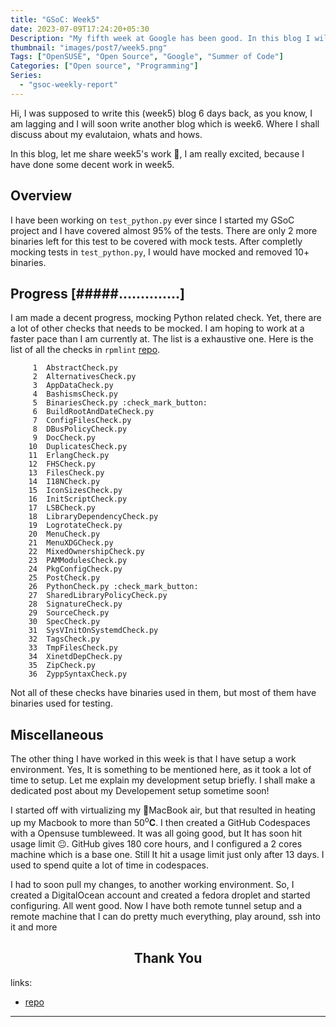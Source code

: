 ```yaml
---
title: "GSoC: Week5"
date: 2023-07-09T17:24:20+05:30
Description: "My fifth week at Google has been good. In this blog I will share my learnings and progress for the same"
thumbnail: "images/post7/week5.png"
Tags: ["OpenSUSE", "Open Source", "Google", "Summer of Code"]
Categories: ["Open source", "Programming"]
Series:
  - "gsoc-weekly-report"
---
```


Hi, I was supposed to write this (week5) blog 6 days back, as you know, I am lagging and I will soon write another blog which is week6. Where I shall discuss about my evalutaion, whats and hows. 

In this blog, let me share week5's work :rocket:, I am really excited, because I have done some decent work in week5.

## Overview

I have been working on `test_python.py` ever since I started my GSoC project and I have covered almost 95% of the tests. There are only 2 more binaries left for this test to be covered with mock tests. After completly mocking tests in `test_python.py`, I would have mocked and removed 10+ binaries.


## Progress [#####..............]

I am made a decent progress, mocking Python related check. Yet, there are a lot of other checks that needs to be mocked. I am hoping to work at a faster pace than I am currently at. The list is a exhaustive one. Here is the list of all the checks in `rpmlint` [repo].

```
     1	AbstractCheck.py
     2	AlternativesCheck.py
     3	AppDataCheck.py
     4	BashismsCheck.py
     5	BinariesCheck.py :check_mark_button:
     6	BuildRootAndDateCheck.py
     7	ConfigFilesCheck.py
     8	DBusPolicyCheck.py
     9	DocCheck.py
    10	DuplicatesCheck.py
    11	ErlangCheck.py
    12	FHSCheck.py
    13	FilesCheck.py
    14	I18NCheck.py
    15	IconSizesCheck.py
    16	InitScriptCheck.py
    17	LSBCheck.py
    18	LibraryDependencyCheck.py
    19	LogrotateCheck.py
    20	MenuCheck.py
    21	MenuXDGCheck.py
    22	MixedOwnershipCheck.py
    23	PAMModulesCheck.py
    24	PkgConfigCheck.py
    25	PostCheck.py
    26	PythonCheck.py :check_mark_button:
    27	SharedLibraryPolicyCheck.py
    28	SignatureCheck.py
    29	SourceCheck.py
    30	SpecCheck.py
    31	SysVInitOnSystemdCheck.py
    32	TagsCheck.py
    33	TmpFilesCheck.py
    34	XinetdDepCheck.py
    35	ZipCheck.py
    36	ZyppSyntaxCheck.py
```

Not all of these checks have binaries used in them, but most of them have binaries used for testing.


## Miscellaneous

The other thing I have worked in this week is that I have setup a work environment. Yes, It is something to be mentioned here, as it took a lot of time to setup. Let me explain my development setup briefly. I shall make a dedicated post about my Developement setup sometime soon!

I started off with virtualizing my MacBook air, but that resulted in heating up my Macbook to more than 50<sup>o</sup>**C**. I then created a GitHub Codespaces with a Opensuse tumbleweed. It was all going good, but It has soon hit usage limit :neutral_face:. GitHub gives 180 core hours, and I configured a 2 cores machine which is a base one. Still It hit a usage limit just only after 13 days. I used to spend quite a lot of time in codespaces.

I had to soon pull my changes, to another working environment. So, I created a DigitalOcean account and created a fedora droplet and started configuring. All went good. Now I have both remote tunnel setup and a remote machine that I can do pretty much everything, play around, ssh into it and more

[repo]: https://github.com/rpm-software-management/rpmlint/tree/main/rpmlint/checks

<h2 style="text-align: center"> Thank You </h2>

links:
- [repo]

---
